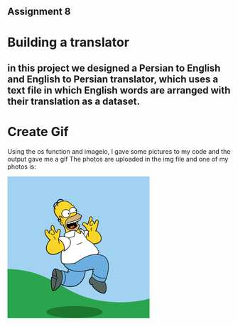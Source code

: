 ## Assignment 8

# Building a translator

 in this project we designed a Persian to English and English to Persian translator, which uses a text file in which English words are arranged with their translation as a dataset.
---
# Create Gif

Using the os function and imageio, I gave some pictures to my code and the output gave me a gif
The photos are uploaded in the img file and one of my photos is:

![Alt text](img/frame_00_delay-0.01s.gif)


